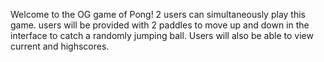 Welcome to the OG game of Pong! 2 users can simultaneously play this game. users will be provided with 2 paddles to move up and down in the interface to catch a randomly jumping ball. Users will also be able to view current and highscores.
